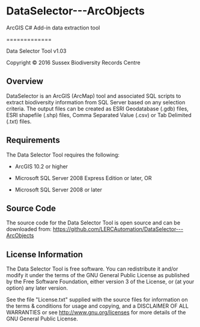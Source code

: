 # DataSelector---ArcObjects
ArcGIS C# Add-in data extraction tool

=============

Data Selector Tool v1.03

Copyright © 2016 Sussex Biodiversity Records Centre

Overview
--------
DataSelector is an ArcGIS (ArcMap) tool and associated SQL scripts to extract biodiversity information from SQL Server based on any selection criteria. The output files can be created as ESRI Geodatabase (.gdb) files, ESRI shapefile (.shp) files, Comma Separated Value (.csv) or Tab Delimited (.txt) files.

Requirements
------------
The Data Selector Tool requires the following:

 - ArcGIS 10.2 or higher

 - Microsoft SQL Server 2008 Express Edition or later, OR
 - Microsoft SQL Server 2008 or later

Source Code
-----------
The source code for the Data Selector Tool is open source and can be downloaded from:
<https://github.com/LERCAutomation/DataSelector---ArcObjects>

License Information
-------------------
The Data Selector Tool is free software. You can redistribute it and/or modify it
under the terms of the GNU General Public License as published by the Free
Software Foundation, either version 3 of the License, or (at your option) any
later version.

See the file "License.txt" supplied with the source files for information on the
terms & conditions for usage and copying, and a DISCLAIMER OF ALL WARRANTIES
or see <http://www.gnu.org/licenses> for more details of the GNU General Public
License.

